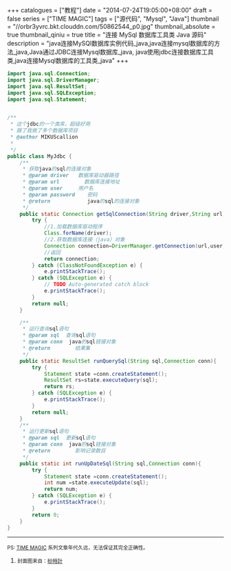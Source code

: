 +++
catalogues = ["教程"]
date = "2014-07-24T19:05:00+08:00"
draft = false
series = ["TIME MAGIC"]
tags = ["源代码", "Mysql", "Java"]
thumbnail = "//orbr3yvrc.bkt.clouddn.com/50862544_p0.jpg"
thumbnail_absolute = true
thumbnail_qiniu = true
title = "连接 MySql 数据库工具类 Java 源码"
description = "java连接MySQl数据库实例代码_java,java连接mysql数据库的方法_java,Java通过JDBC连接Mysql数据库_java, java使用jdbc连接数据库工具类,java连接Mysql数据库的工具类_java"
+++

```java
import java.sql.Connection;
import java.sql.DriverManager;
import java.sql.ResultSet;
import java.sql.SQLException;
import java.sql.Statement;


/**
 * 这个jdbc的一个类库，超级好用
 * 跟了我做了多个数据库项目
 * @author MIKUScallion
 *
 */
public class MyJdbc {
	/**
	 * 获取java的sql的连接对象
	 * @param driver   数据库驱动器路径
	 * @param url        数据库连接地址
	 * @param user     用户名
	 * @param password    密码
	 * @return            java的sql的连接对象
	 */
	public static Connection getSqlConnection(String driver,String url,String user,String password){
		try {
			//1.加载数据库驱动程序
			Class.forName(driver);
			//2.获取数据库连接（java）对象
			Connection connection=DriverManager.getConnection(url,user,password);
			//返回
			return connection;
		} catch (ClassNotFoundException e) {
			e.printStackTrace();
		} catch (SQLException e) {
			// TODO Auto-generated catch block
			e.printStackTrace();
		}
		return null;
	}

	/**
	 * 运行查询sql语句
	 * @param sql  查询sql语句
	 * @param conn  java的sql链接对象
	 * @return        结果集
	 */
	public static ResultSet runQuerySql(String sql,Connection conn){
		try {
			Statement state =conn.createStatement();
			ResultSet rs=state.executeQuery(sql);
			return rs;
		} catch (SQLException e) {
			e.printStackTrace();
		}
		return null;
	}
	/**
	 * 运行更新sql语句
	 * @param sql  更新sql语句
	 * @param conn  java的sql链接对象
	 * @return        影响记录数目
	 */
	public static int runUpDateSql(String sql,Connection conn){
		try {
			Statement state =conn.createStatement();
			int num =state.executeUpdate(sql);
			return num;
		} catch (SQLException e) {
			e.printStackTrace();
		}
		return 0;
	}
}
```

---

<small>PS: [TIME MAGIC](/series/time-magic/) 系列文章年代久远，无法保证其完全正确性。</small>


1.  <small>封面图来自：[砂時計](https://www.pixiv.net/member_illust.php?mode=medium&illust_id=50862544) <small>
